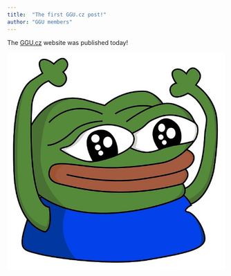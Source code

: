 ```yaml
---
title:  "The first GGU.cz post!"
author: "GGU members"
---
```


The [GGU.cz](/) website was published today!

![Peepo Happy](/assets/img/peepo.jpg)

